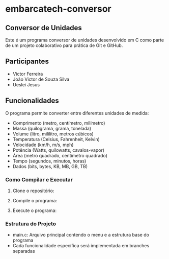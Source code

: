 # embarcatech-conversor

## Conversor de Unidades
Este é um programa conversor de unidades desenvolvido em C como parte de um projeto colaborativo para prática de Git e GitHub.

## Participantes

- Victor Ferreira
- João Victor de Souza Silva
- Ueslei Jesus

## Funcionalidades
O programa permite converter entre diferentes unidades de medida:

- Comprimento (metro, centímetro, milímetro)
- Massa (quilograma, grama, tonelada)
- Volume (litro, mililitro, metros cúbicos)
- Temperatura (Celsius, Fahrenheit, Kelvin)
- Velocidade (km/h, m/s, mph)
- Potência (Watts, quilowatts, cavalos-vapor)
- Área (metro quadrado, centímetro quadrado)
- Tempo (segundos, minutos, horas)
- Dados (bits, bytes, KB, MB, GB, TB)

### Como Compilar e Executar

1. Clone o repositório:

2. Compile o programa:

3. Execute o programa:

### Estrutura do Projeto

- main.c: Arquivo principal contendo o menu e a estrutura base do programa
- Cada funcionalidade específica será implementada em branches separadas
